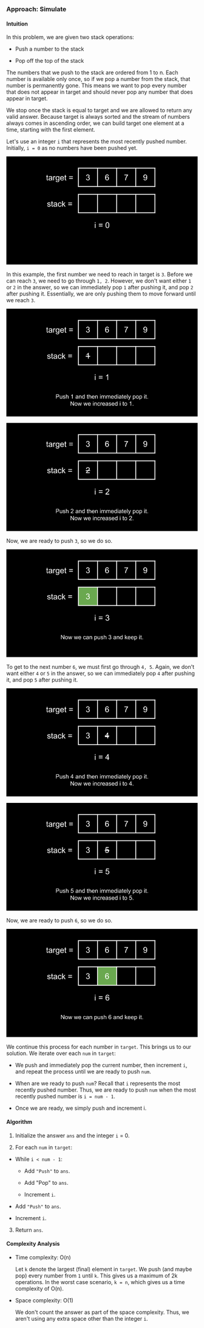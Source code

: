 ### Approach: Simulate

#### Intuition

In this problem, we are given two stack operations:

- Push a number to the stack

- Pop off the top of the stack

The numbers that we push to the stack are ordered from 1 to n. Each number is available only once, so if we pop a number from the stack, that number is permanently gone. This means we want to pop every number that does not appear in target and should never pop any number that does appear in target.

We stop once the stack is equal to target and we are allowed to return any valid answer. Because target is always sorted and the stream of numbers always comes in ascending order, we can build target one element at a time, starting with the first element.

Let's use an integer `i` that represents the most recently pushed number. Initially, `i = 0` as no numbers have been pushed yet.

![](./assets/img/1.png)

In this example, the first number we need to reach in target is `3`. Before we can reach `3`, we need to go through `1, 2`. However, we don't want either `1` or `2` in the answer, so we can immediately pop `1` after pushing it, and pop `2` after pushing it. Essentially, we are only pushing them to move forward until we reach `3`.

![](./assets/img/2.png)

![](./assets/img/3.png)

Now, we are ready to push `3`, so we do so.

![](./assets/img/4.png)

To get to the next number `6`, we must first go through `4, 5`. Again, we don't want either `4` or `5` in the answer, so we can immediately pop `4` after pushing it, and pop `5` after pushing it.

![](./assets/img/5.png)

![](./assets/img/6.png)

Now, we are ready to push `6`, so we do so.

![](./assets/img/7.png)

We continue this process for each number in `target`. This brings us to our solution. We iterate over each `num` in `target`:

- We push and immediately pop the current number, then increment `i`, and repeat the process until we are ready to push `num`.

- When are we ready to push `num`? Recall that `i` represents the most recently pushed number. Thus, we are ready to push `num` when the most recently pushed number is `i = num - 1`.

- Once we are ready, we simply push and increment i.

#### Algorithm

1. Initialize the answer `ans` and the integer `i` = 0.

2. For each `num` in `target`:

- While `i < num - 1`:

  - Add `"Push"` to `ans`.

  - Add "Pop" to `ans`.

  - Increment `i`.

- Add `"Push"` to `ans`.

- Increment `i`.

3. Return `ans`.

#### Complexity Analysis

- Time complexity: O(n)

  Let `k` denote the largest (final) element in `target`. We push (and maybe pop) every number from `1` until `k`. This gives us a maximum of 2k operations. In the worst case scenario, `k = n`, which gives us a time complexity of O(n).

- Space complexity: O(1)

  We don't count the answer as part of the space complexity. Thus, we aren't using any extra space other than the integer `i`.
